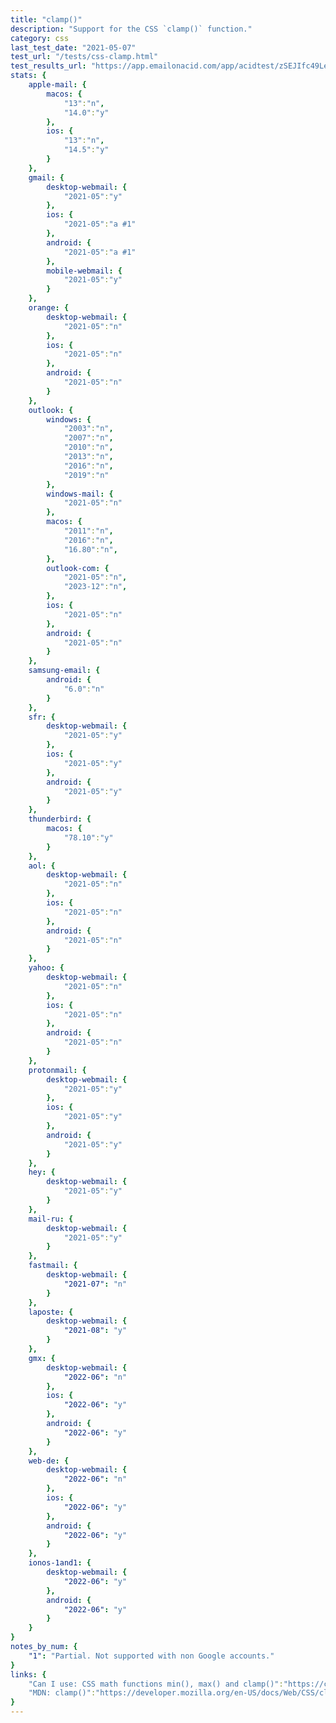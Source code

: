 ```yaml
---
title: "clamp()"
description: "Support for the CSS `clamp()` function."
category: css
last_test_date: "2021-05-07"
test_url: "/tests/css-clamp.html"
test_results_url: "https://app.emailonacid.com/app/acidtest/zSEJIfc49LeYUVU5ncqsWBDRRTZlqq01sYRUSICWOs74Y/list"
stats: {
    apple-mail: {
        macos: {
            "13":"n",
            "14.0":"y"
        },
        ios: {
            "13":"n",
            "14.5":"y"
        }
    },
    gmail: {
        desktop-webmail: {
            "2021-05":"y"
        },
        ios: {
            "2021-05":"a #1"
        },
        android: {
            "2021-05":"a #1"
        },
        mobile-webmail: {
            "2021-05":"y"
        }
    },
    orange: {
        desktop-webmail: {
            "2021-05":"n"
        },
        ios: {
            "2021-05":"n"
        },
        android: {
            "2021-05":"n"
        }
    },
    outlook: {
        windows: {
            "2003":"n",
            "2007":"n",
            "2010":"n",
            "2013":"n",
            "2016":"n",
            "2019":"n"
        },
        windows-mail: {
            "2021-05":"n"
        },
        macos: {
            "2011":"n",
            "2016":"n",
            "16.80":"n",
        },
        outlook-com: {
            "2021-05":"n",
            "2023-12":"n",
        },
        ios: {
            "2021-05":"n"
        },
        android: {
            "2021-05":"n"
        }
    },
    samsung-email: {
        android: {
            "6.0":"n"
        }
    },
    sfr: {
        desktop-webmail: {
            "2021-05":"y"
        },
        ios: {
            "2021-05":"y"
        },
        android: {
            "2021-05":"y"
        }
    },
    thunderbird: {
        macos: {
            "78.10":"y"
        }
    },
    aol: {
        desktop-webmail: {
            "2021-05":"n"
        },
        ios: {
            "2021-05":"n"
        },
        android: {
            "2021-05":"n"
        }
    },
    yahoo: {
        desktop-webmail: {
            "2021-05":"n"
        },
        ios: {
            "2021-05":"n"
        },
        android: {
            "2021-05":"n"
        }
    },
    protonmail: {
        desktop-webmail: {
            "2021-05":"y"
        },
        ios: {
            "2021-05":"y"
        },
        android: {
            "2021-05":"y"
        }
    },
    hey: {
        desktop-webmail: {
            "2021-05":"y"
        }
    },
    mail-ru: {
        desktop-webmail: {
            "2021-05":"y"
        }
    },
    fastmail: {
        desktop-webmail: {
            "2021-07": "n"
        }
    },
    laposte: {
        desktop-webmail: {
            "2021-08": "y"
        }
    },
    gmx: {
        desktop-webmail: {
            "2022-06": "n"
        },
        ios: {
            "2022-06": "y"
        },
        android: {
            "2022-06": "y"
        }
    },
    web-de: {
        desktop-webmail: {
            "2022-06": "n"
        },
        ios: {
            "2022-06": "y"
        },
        android: {
            "2022-06": "y"
        }
    },
    ionos-1and1: {
        desktop-webmail: {
            "2022-06": "y"
        },
        android: {
            "2022-06": "y"
        }
    }
}
notes_by_num: {
    "1": "Partial. Not supported with non Google accounts."
}
links: {
    "Can I use: CSS math functions min(), max() and clamp()":"https://caniuse.com/css-math-functions",
    "MDN: clamp()":"https://developer.mozilla.org/en-US/docs/Web/CSS/clamp()"
}
---
```

